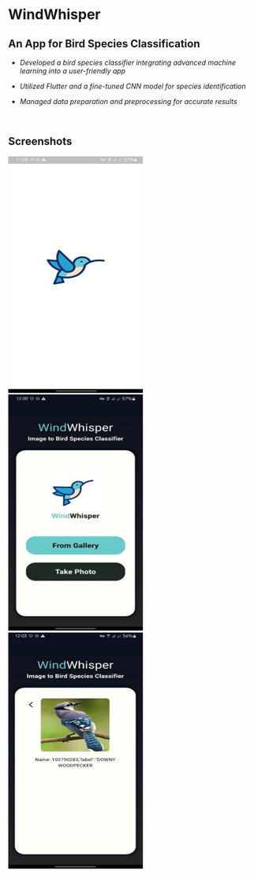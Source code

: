 # WindWhisper

## An App for Bird Species Classification

- *Developed a bird species classifier integrating advanced machine learning into a user-friendly app*

- *Utilized Flutter and a fine-tuned CNN model for species identification*

- *Managed data preparation and preprocessing for accurate results*

<br>

## Screenshots

<span>
<img src="https://github.com/Sajid064/WindWhisper/blob/main/Screenshots/1.JPG" width = "273" height = "480"/>
<img src="https://github.com/Sajid064/WindWhisper/blob/main/Screenshots/2.JPG" width = "273" height = "480"/>
<img src="https://github.com/Sajid064/WindWhisper/blob/main/Screenshots/3.JPG" width = "273" height = "480"/>
</span>
